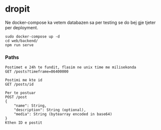# dropit

Ne docker-compose ka vetem databazen sa per testing se do bej gje tjeter per deployment.
```
sudo docker-compose up -d
cd web/backend/
npm run serve
```

### Paths

```
Postimet e 24h te fundit, flasim ne unix time me milisekonda
GET /posts?timeframe=86400000

Postimi me kte id
GET /posts/id

Per te postuar
POST /post
{
	"name": String,
	"description": String (optional),
	"media": String (bytearray encoded in base64)
}
Kthen ID e postit
```
